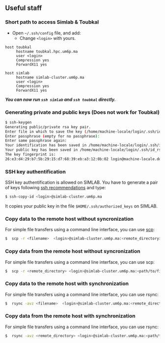 ## Useful staff

### Short path to access Simlab & Toubkal
- Open `~/.ssh/config` file, and add:
	- Change `<login>` with yours.
```shell
host toubkal
     hostname toubkal.hpc.um6p.ma
     user <login>
     Compression yes
     ForwardX11 yes
     
host simlab
     hostname simlab-cluster.um6p.ma
     user <login>
     Compression yes
     ForwardX11 yes
```
***You can now run `ssh simlab` and `ssh toubkal` directly.***

### Generating private and public keys (Does not work for Toubkal)<a name="gen"></a>

```sh
$ ssh-keygen
Generating public/private rsa key pair.
Enter file in which to save the key (/home/machine-locale/login/.ssh/id_rsa):
Enter passphrase (empty for no passphrase):
Enter same passphrase again:
Your identification has been saved in /home/machine-locale/login/.ssh/id_rsa.
Your public key has been saved in /home/machine-locale/login/.ssh/id_rsa.pub.
The key fingerprint is:
26:e3:d4:29:b7:5b:29:15:d7:68:39:eb:a3:12:0b:02 login@machine-locale.domaine.fr
```
### SSH key authentification <a name="sshkey"></a>

SSH key authentification is allowed on SIMLAB. You have to generate a pair of keys following [ssh recommendations](https://github.com/HPC-Simlab/Tutorials/blob/master/ALL/B_Computing_environment/ssh_recommandation.md) and type:
```sh
$ ssh-copy-id <login>@simlab-cluster.um6p.ma
```
It copies your public key in the file `$HOME/.ssh/authorized_keys` on SIMLAB.

### Copy data to the remote host <a name="copytoremote"></a> without syncronization
 For simple file transfers using a command line interface, you can use [scp](https://en.wikipedia.org/wiki/Secure_copy_protocol):  

```sh
$  scp -r <filename>  <login>@simlab-cluster.um6p.ma:<remote_directory>
```

 ### Copy data from the remote host <a name="copytohost"></a> without syncronization
 For simple file transfers using a command line interface, you can use scp:  

```sh
$  scp -r <remote_directory> <login>@simlab-cluster.um6p.ma:<path/to/filename>
```

### Copy data to the remote host with synchronization
 For simple file transfers using a command line interface, you can use rsync:

```sh
$  rsync -avz <filename>  <login>@simlab-cluster.um6p.ma:<remote_directory>
```

 ### Copy data from the remote host with synchronization
 For simple file transfers using a command line interface, you can use rsync:  

```sh
$  rsync -avz <remote_directory> <login>@simlab-cluster.um6p.ma:<path/to/filename>
```
